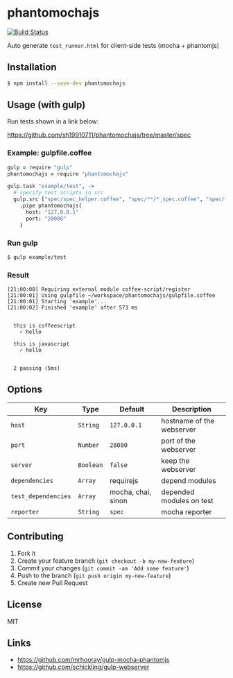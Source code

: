 # phantomochajs

[![Build Status](https://travis-ci.org/sh19910711/phantomochajs.svg?branch=master)](https://travis-ci.org/sh19910711/phantomochajs)

Auto generate `test_runner.html` for client-side tests (mocha + phantomjs)

## Installation

```sh
$ npm install --save-dev phantomochajs
```

## Usage (with gulp)

Run tests shown in a link below:

https://github.com/sh19910711/phantomochajs/tree/master/spec

### Example: gulpfile.coffee

```coffeescript
gulp = require "gulp"
phantomochajs = require "phantomochajs"

gulp.task "example/test", ->
  # specify test scripts in src
  gulp.src ["spec/spec_helper.coffee", "spec/**/*_spec.coffee", "spec/**/*_spec.js"]
    .pipe phantomochajs(
      host: "127.0.0.1"
      port: "28080"
    )
```

### Run gulp

```sh
$ gulp example/test
```

### Result

```text
[21:00:00] Requiring external module coffee-script/register
[21:00:01] Using gulpfile ~/workspace/phantomochajs/gulpfile.coffee
[21:00:01] Starting 'example'...
[21:00:02] Finished 'example' after 573 ms


  this is coffeescript
    ✓ hello 

  this is javascript
    ✓ hello 


  2 passing (5ms)

```

## Options

Key | Type | Default | Description |
--- | --- | --- | --- |
`host` | `String` | `127.0.0.1` | hostname of the webserver
`port` | `Number` | `28080` | port of the webserver
`server` | `Boolean` | `false` | keep the webserver
`dependencies` | `Array` | requirejs | depend modules
`test_dependencies` | `Array` | mocha, chai, sinon | depended modules on test
`reporter` | `String` | `spec` | mocha reporter

## Contributing

1. Fork it
2. Create your feature branch (`git checkout -b my-new-feature`)
3. Commit your changes (`git commit -am 'Add some feature'`)
4. Push to the branch (`git push origin my-new-feature`)
5. Create new Pull Request

## License

MIT

## Links

* https://github.com/mrhooray/gulp-mocha-phantomjs
* https://github.com/schickling/gulp-webserver

